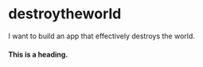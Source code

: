 # destroytheworld
I want to build an app that effectively destroys the world. 

#### This is a heading. 
